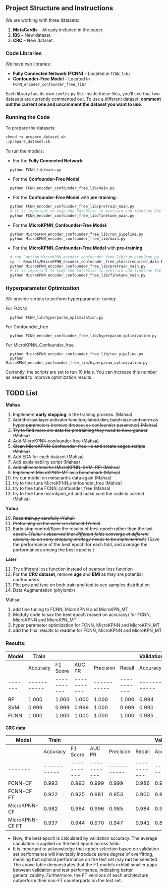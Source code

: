## Project Structure and Instructions

We are working with three datasets:

1. **MetaCardis** – Already included in the paper.
2. **IBS** – New dataset.
3. **CRC** – New dataset.

### Code Libraries

We have two libraries:

- **Fully Connected Network (FCNN)** – Located in `FCNN_lib/`
- **Confounder-Free Model** – Located in `FCNN_encoder_confounder_free_lib/`

Each library has its own `config.py` file. Inside these files, you’ll see that two datasets are currently commented out. To use a different dataset, **comment out the current one and uncomment the dataset you want to use**.

### Running the Code

To prepare the datasets: 

```bash
chmod +x prepare_dataset.sh
./prepare_dataset.sh
```

To run the models:

- For the **Fully Connected Network**:
```
  python FCNN_lib/main.py
```

- For the **Confounder-Free Model**:
```
  python FCNN_encoder_confounder_free_lib/main.py
```

- For the **Confounder-Free Model** with **pre-training**:
```bash
  python FCNN_encoder_confounder_free_lib/pretrain_main.py
  # It is important to keep the batchsize in pretrain and finetune the same. 
  python FCNN_encoder_confounder_free_lib/finetune_main.py
```

- For the **MicroKPNN_Confounder-Free Model**: 
```
  python MicroKPNN_encoder_confounder_free_lib/run_pipeline.py
  python MicroKPNN_encoder_confounder_free_lib/main.py
```

- For the **MicroKPNN_Confounder-Free Model** with **pre-training**:
```bash
  # run `python MicroKPNN_encoder_confounder_free_lib/run_pipeline.py` first
  cp -r Results/MicroKPNN_encoder_confounder_free_plots/required_data Results/MicroKPNN_encoder_confounder_free_finetune_plots/
  python MicroKPNN_encoder_confounder_free_lib/pretrain_main.py
  # It is important to keep the batchsize in pretrain and finetune the same. 
  python MicroKPNN_encoder_confounder_free_lib/finetune_main.py
```

### Hyperparameter Optimization
We provide scripts to perform hyperparameter tuning:

For FCNN:
```
  python FCNN_lib/hyperparam_optimization.py
```

For Confounder_free
```
  python FCNN_encoder_confounder_free_lib/hyperparam_optimization.py
```

For MicroKPNN_Confounder_free
```
  python MicroKPNN_encoder_confounder_free_lib/run_pipeline.py
  python MicroKPNN_encoder_confounder_free_lib/hyperparam_optimization.py
```

Currently, the scripts are set to run 10 trials. You can increase this number as needed to improve optimization results.

## TODO List

**Mahsa**

1. Implement **early stopping** in the training process. (Mahsa)
2. ~~Add the last layer activatin funciton, latent dim, batch size and norm as hyper parameters (remove dropout as confounder parameter) (Mahsa)~~
3. ~~Try to find more crc data for pretraining they need to have gender (Mahsa)~~
4. ~~Add MicroKPNN confounder free (Mahsa)~~
5. ~~Clean MicroKPNN_Confounder_free_lib and create edges scripts (Mahsa)~~
6. Add EDA for each dataset (Mahsa)
7. Add explainability script (Mahsa)
8. ~~Add all benchmarks (MicroKPNN, SVM, RF) (Mahsa)~~
9. ~~Implement MicroKPNN-MT as a benchmark (Mahsa)~~
10. try our model on metacardis data again (Mahsa)
11. try to fine tune MicroKPNN_confounder_free (Mahsa)
12. try to fine tune FCNN_confounder_free (Mahsa)
13. try to fine tune microkpnn_mt and make sure the code is correct (Mahsa)

**Yuhui**

10. ~~Read train.py carefully (Yuhui)~~
11. ~~Pretraining on the wole crc dataset (Yuhui)~~
12. ~~Early stop control/Save the results of best epoch rather than the last epoch. (*Yuhui: I observed that different folds converge at different epochs, so an early stopping strategy needs to be implemented.*)~~ (Save the performance of the best epoch for each fold, and average the performances among the best epochs.)

**Later**

11. Try different loss function instead of pearson loss function
13. For the **CRC dataset**, remove **age** and **BMI** as they are potential confounders.
14. Plot pca and tsne on both train and test to see samples distribution
15. Data Augmentation (phylomix)


Mahsa:
1. add fine tuning to FCNN, MicroKPNN and MicroKPN_MT
2. Modufy code to sav the best epoch (based on accuracy) for FCNN, MicroKPNN and MicroKPN_MT
3. hyper parameter optimization for FCNN, MicroKPNN and MicroKPN_MT
4. add the final results to readme for FCNN, MicroKPNN and MicroKPN_MT



### Results:

| Model | Train     |           |           |           |           | Validation |           |           |           |           | Test      |           |           |           |           |
|-------|-----------|-----------|-----------|-----------|-----------|------------|-----------|-----------|-----------|-----------|-----------|-----------|-----------|-----------|-----------|
|       | Accuracy  | F1 Score  | AUC PR    | Precision | Recall    | Accuracy   | F1 Score  | AUC PR    | Precision | Recall    | Accuracy  | F1 Score  | AUC PR    | Precision | Recall    |
|-------|-----------|-----------|-----------|-----------|-----------|------------|-----------|-----------|-----------|-----------|-----------|-----------|-----------|-----------|-----------|
| RF    | 1.000     | 1.000     | 1.000     | 1.000     | 1.000     | 0.984      | 0.985     | 0.999     | 0.986     | 0.986     | 0.683     | 0.732     | 0.838     | 0.686     | 0.786     |
| SVM   | 0.999     | 0.999     | 0.999     | 1.000     | 0.999     | 0.990      | 0.991     | 0.999     | 0.993     | 0.989     | 0.654     | 0.711     | 0.796     | 0.660     | 0.771     |
| FCNN  | 1.000     | 1.000     | 1.000     | 1.000     | 1.000     | 0.985      | 0.987     | 0.999     | 0.982     | 0.993     | 0.667     | 0.712     | 0.794     | 0.677     | 0.751     |

**CRC data**

| Model | Train     |           |           |           |           | Validation |           |           |           |           | Test      |           |           |           |           |
|-------|-----------|-----------|-----------|-----------|-----------|------------|-----------|-----------|-----------|-----------|-----------|-----------|-----------|-----------|-----------|
|       | Accuracy  | F1 Score  | AUC PR    | Precision | Recall    | Accuracy   | F1 Score  | AUC PR    | Precision | Recall    | Accuracy  | F1 Score  | AUC PR    | Precision | Recall    |
|-------|-----------|-----------|-----------|-----------|-----------|------------|-----------|-----------|-----------|-----------|-----------|-----------|-----------|-----------|-----------|
| FCNN-CF    | 0.993     | 0.993     | 0.999     | 0.999     | 0.986     | 0.985      | 0.986     | 0.996     | 0.990     | 0.981     | 0.593     | 0.707     | 0.734     | 0.597     | **0.865** |
| FCNN-CF FT | 0.922     | 0.925     | 0.981     | 0.953     | 0.900     | 0.885      | 0.895     | 0.958     | 0.909     | 0.881     | 0.595     | **0.709** | **0.744** | 0.607     | 0.853     |
| MicroKPNN-CF    | 0.982     | 0.984     | 0.996     | 0.985     | 0.984     | 0.946      | 0.952     | 0.983     | 0.950     | 0.955     | 0.617     | **0.709** | 0.715     | 0.619     | 0.830     |
| MicroKPNN-CF FT | 0.937     | 0.944     | 0.970     | 0.947     | 0.941     | 0.897      | 0.905     | 0.938     | 0.917     | 0.894     | **0.625** | **0.709** | 0.687     | **0.627** | 0.817     |

- Now, the best epoch is calculated by validation accuracy. The average caculation is applied on the best epoch across folds.
- It is important to acknowledge that epoch selection based on validation set performance will inevitably introduce some degree of overfitting, meaning that optimal performance on the test set may **not** be selected. The above table demonstrates that the FT models exhibit smaller gaps between validation and test performance, indicating better generalizability. Furthermore, the FT versions of each architecture outperform their non-FT counterparts on the test set. 